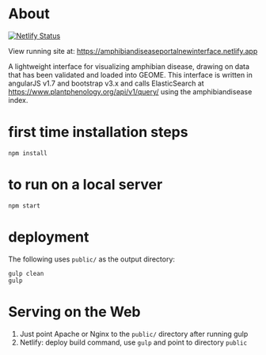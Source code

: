 # About
[![Netlify Status](https://api.netlify.com/api/v1/badges/b9fc7858-c920-402b-9da3-c1dec04f5af3/deploy-status)](https://app.netlify.com/sites/amphibiandiseaseportalnewinterface/deploys)

View running site at: https://amphibiandiseaseportalnewinterface.netlify.app

A lightweight interface for visualizing amphibian disease, drawing on data that has been validated and loaded into GEOME.  This interface is written
in angularJS v1.7 and bootstrap v3.x and calls ElasticSearch at https://www.plantphenology.org/api/v1/query/ using the amphibiandisease index.


# first time installation steps
```
npm install 
```

# to run on a local server
```
npm start 
```

# deployment 
The following uses `public/` as the output directory:
```
gulp clean
gulp   
```

# Serving on the Web

1. Just point Apache or Nginx to the `public/` directory after running gulp
2. Netlify: deploy build command, use `gulp` and point to directory `public`

